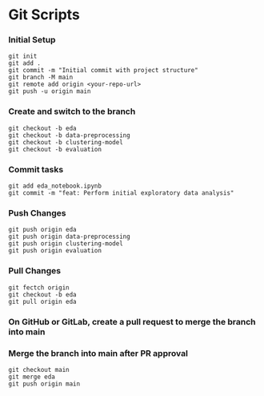# Git Scripts

### Initial Setup
```
git init
git add .
git commit -m "Initial commit with project structure"
git branch -M main
git remote add origin <your-repo-url>
git push -u origin main
```


### Create and switch to the branch
```
git checkout -b eda
git checkout -b data-preprocessing
git checkout -b clustering-model
git checkout -b evaluation
```


### Commit tasks
```
git add eda_notebook.ipynb
git commit -m "feat: Perform initial exploratory data analysis"
```


### Push Changes
```
git push origin eda
git push origin data-preprocessing
git push origin clustering-model
git push origin evaluation
```


### Pull Changes
```
git fectch origin
git checkout -b eda
git pull origin eda
```


### On GitHub or GitLab, create a pull request to merge the branch into main


### Merge the branch into main after PR approval
```
git checkout main
git merge eda
git push origin main
```